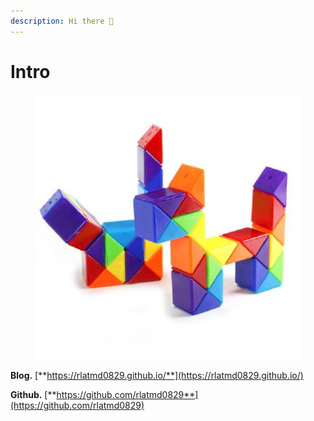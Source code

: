 ```yaml
---
description: Hi there 👋
---
```


# Intro

<figure><img src=".gitbook/assets/image (2) (1).png" alt=""><figcaption></figcaption></figure>

**Blog.** [**https://rlatmd0829.github.io/**](https://rlatmd0829.github.io/)

**Github.** [**https://github.com/rlatmd0829**](https://github.com/rlatmd0829)
